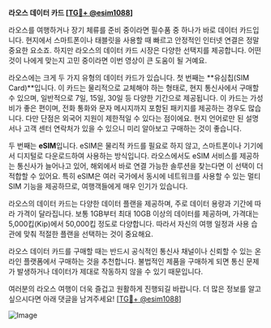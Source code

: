 **라오스 데이터 카드 [[TG💪+ @esim1088](https://t.me/s/esim1088)]**

라오스를 여행하거나 장기 체류를 준비 중이라면 필수품 중 하나가 바로 데이터 카드입니다. 현지에서 스마트폰이나 태블릿을 사용할 때 빠르고 안정적인 인터넷 연결은 정말 중요한 요소죠. 하지만 라오스의 데이터 카드 시장은 다양한 선택지를 제공합니다. 어떤 것이 나에게 맞는지 고민 중이라면 이번 영상이 큰 도움이 될 거예요.

라오스에는 크게 두 가지 유형의 데이터 카드가 있습니다. 첫 번째는 **유심칩(SIM Card)**입니다. 이 카드는 물리적으로 교체해야 하는 형태로, 현지 통신사에서 구매할 수 있으며, 일반적으로 7일, 15일, 30일 등 다양한 기간으로 제공됩니다. 이 카드는 가성비가 좋은 편이며, 전화 통화와 문자 메시지까지 포함된 패키지를 제공하는 경우도 많습니다. 다만 단점은 외국어 지원이 제한적일 수 있다는 점이에요. 현지 언어로만 된 설명서나 고객 센터 연락처가 있을 수 있으니 미리 알아보고 구매하는 것이 좋습니다.

두 번째는 **eSIM**입니다. eSIM은 물리적 카드를 필요로 하지 않고, 스마트폰이나 기기에서 디지털로 다운로드하여 사용하는 방식입니다. 라오스에서도 eSIM 서비스를 제공하는 통신사가 늘어나고 있어, 해외에서 바로 연결 가능한 솔루션을 찾는다면 이 선택이 더 적합할 수 있어요. 특히 eSIM은 여러 국가에서 동시에 네트워크를 사용할 수 있는 멀티 SIM 기능을 제공하므로, 여행객들에게 매우 인기가 있습니다.

라오스의 데이터 카드는 다양한 데이터 플랜을 제공하며, 주로 데이터 용량과 기간에 따라 가격이 달라집니다. 보통 1GB부터 최대 10GB 이상의 데이터를 제공하며, 가격대는 5,000킵(Kip)에서 50,000킵 정도로 다양합니다. 따라서 자신의 여행 일정과 사용 습관에 맞춰 적절한 플랜을 선택하는 것이 중요해요.

라오스 데이터 카드를 구매할 때는 반드시 공식적인 통신사 채널이나 신뢰할 수 있는 온라인 플랫폼에서 구매하는 것을 추천합니다. 불법적인 제품을 구매하게 되면 통신 문제가 발생하거나 데이터가 제대로 작동하지 않을 수 있기 때문입니다.

여러분의 라오스 여행이 더욱 즐겁고 원활하게 진행되길 바랍니다. 더 많은 정보를 알고 싶으시다면 아래 댓글을 남겨주세요! [[TG💪+ @esim1088](https://t.me/s/esim1088)]

![Image](https://i.postimg.cc/Y0z9fWf4/image.png)